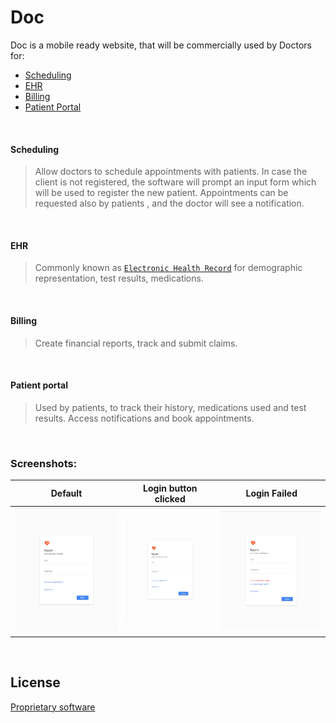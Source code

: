 # Doc

Doc is a mobile ready website, that will be commercially used by Doctors for:
  - [Scheduling](#scheduling)
  - [EHR](#ehr)
  - [Billing](#billing)
  - [Patient Portal](#patient-portal)
 
&nbsp;
#### Scheduling
> Allow doctors to schedule appointments with patients.
> In case the client is not registered, the software will prompt an input form which will be used to register the new patient.
> Appointments can be requested also by patients , and the doctor will see a notification.

&nbsp;
#### EHR
> Commonly known as [`Electronic Health Record`](https://en.wikipedia.org/wiki/Electronic_health_record) for demographic representation, test results, medications.

&nbsp;
#### Billing
>Create financial reports, track and submit claims.

&nbsp;
#### Patient portal
>Used by patients, to track their history, medications used and test results.
>Access notifications and book appointments.

&nbsp;
### Screenshots:

Default             |  Login button clicked         |  Login Failed
:-------------------------:|:-------------------------:|:-------------------------:
![](https://github.com/adoniskrasniqi/Doc/blob/master/assets/screenshot/1.png)  | ![](https://github.com/adoniskrasniqi/Doc/blob/master/assets/screenshot/2.gif) | ![](https://github.com/adoniskrasniqi/Doc/blob/master/assets/screenshot/3.png)


&nbsp;
&nbsp;
&nbsp;
&nbsp;

License
----
[Proprietary software](https://en.wikipedia.org/wiki/Software_license)
